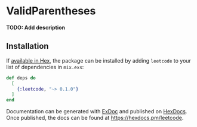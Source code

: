 # ValidParentheses

**TODO: Add description**

## Installation

If [available in Hex](https://hex.pm/docs/publish), the package can be installed
by adding `leetcode` to your list of dependencies in `mix.exs`:

```elixir
def deps do
  [
    {:leetcode, "~> 0.1.0"}
  ]
end
```

Documentation can be generated with [ExDoc](https://github.com/elixir-lang/ex_doc)
and published on [HexDocs](https://hexdocs.pm). Once published, the docs can
be found at <https://hexdocs.pm/leetcode>.

